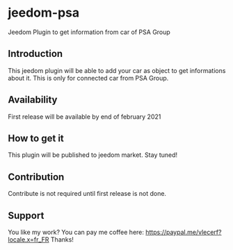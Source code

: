 # jeedom-psa
Jeedom Plugin to get information from car of PSA Group


## Introduction
This jeedom plugin will be able to add your car as object to get informations about it.
This is only for connected car from PSA Group.

## Availability

First release will be available by end of february 2021

## How to get it

This plugin will be published to jeedom market. Stay tuned!

## Contribution

Contribute is not required until first release is not done.

## Support 

You like my work?
You can pay me coffee here: https://paypal.me/vlecerf?locale.x=fr_FR
Thanks!
